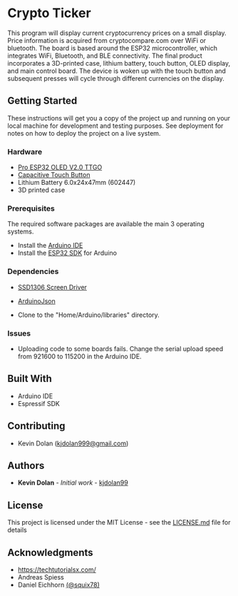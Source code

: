 # Crypto Ticker

This program will display current cryptocurrency prices on a small display. Price information is acquired from cryptocompare.com over WiFi or bluetooth. The board is based around the ESP32 microcontroller, which integrates WiFi, Bluetooth, and BLE connectivity. The final product incorporates a 3D-printed case, lithium battery, touch button, OLED display, and main control board. The device is woken up with the touch button and subsequent presses will cycle through different currencies on the display.

## Getting Started

These instructions will get you a copy of the project up and running on your local machine for development and testing purposes. See deployment for notes on how to deploy the project on a live system.

### Hardware

* [Pro ESP32 OLED V2.0 TTGO](https://www.aliexpress.com/item/Lolin-ESP32-OLED-V2-0-Pro-ESP32-OLED-wemos-pour-Arduino-ESP32-OLED-WiFi-Modules-Bluetooth/32824819112.html)
* [Capacitive Touch Button](https://www.aliexpress.com/item/10-Pcs-TTP223-Touch-Key-Switch-Module-Touching-Button-Capacitive-Switches-Self-Locking-No-Locking-Module/32793578915.html)
* Lithium Battery 6.0x24x47mm (602447)
* 3D printed case

### Prerequisites

The required software packages are available the main 3 operating systems.

* Install the [Arduino IDE](https://www.arduino.cc/en/Main/Software)
* Install  the [ESP32 SDK](https://learn.sparkfun.com/tutorials/esp32-thing-hookup-guide/installing-the-esp32-arduino-core) for Arduino

### Dependencies 

* [SSD1306 Screen Driver](https://github.com/ThingPulse/esp8266-oled-ssd1306)
* [ArduinoJson](https://github.com/bblanchon/ArduinoJson)

* Clone to the "Home/Arduino/libraries" directory.

### Issues

* Uploading code to some boards fails. Change the serial upload speed from 921600 to 115200 in the Arduino IDE.

## Built With

* Arduino IDE
* Espressif SDK

## Contributing

* Kevin Dolan (kjdolan999@gmail.com)

## Authors

* **Kevin Dolan** - *Initial work* - [kjdolan99](https://github.com/kjdolan99)

## License

This project is licensed under the MIT License - see the [LICENSE.md](LICENSE.md) file for details

## Acknowledgments

* https://techtutorialsx.com/
* Andreas Spiess
* Daniel Eichhorn [(@squix78)](https://github.com/squix78)


